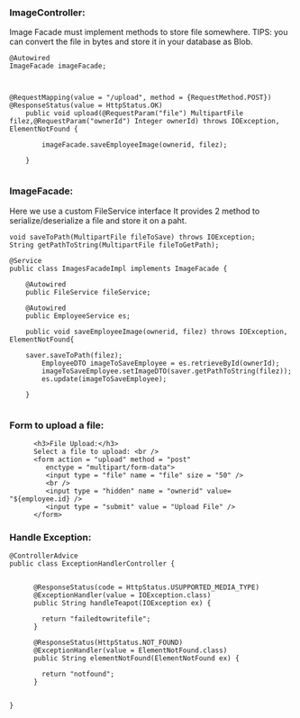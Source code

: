 ###  ImageController:

Image Facade must implement methods to store file somewhere. 
TIPS: you can convert the file in bytes and store it in your database as Blob.

```
@Autowired
ImageFacade imageFacade;



@RequestMapping(value = "/upload", method = {RequestMethod.POST})
@ResponseStatus(value = HttpStatus.OK)
	public void upload(@RequestParam("file") MultipartFile filez,@RequestParam("ownerId") Integer ownerId) throws IOException, ElementNotFound {

		imageFacade.saveEmployeeImage(ownerid, filez);
    
	}
	

```

###  ImageFacade:

Here we use a custom FileService interface It provides 2 method to serialize/deserialize a file and store it on a paht.

```
void saveToPath(MultipartFile fileToSave) throws IOException;
String getPathToString(MultipartFile fileToGetPath);
```

```
@Service
public class ImagesFacadeImpl implements ImageFacade {
	
	@Autowired
	public FileService fileService;     
	
	@Autowired
	public EmployeeService es;
	
	public void saveEmployeeImage(ownerid, filez) throws IOException, ElementNotFound{

    saver.saveToPath(filez);	
		EmployeeDTO imageToSaveEmployee = es.retrieveById(ownerId);
		imageToSaveEmployee.setImageDTO(saver.getPathToString(filez));
		es.update(imageToSaveEmployee);				    
    
	}
		

```

###  Form to upload a file:

```
      <h3>File Upload:</h3>
      Select a file to upload: <br />
      <form action = "upload" method = "post"
         enctype = "multipart/form-data">
         <input type = "file" name = "file" size = "50" />
         <br />
         <input type = "hidden" name = "ownerid" value= "${employee.id} />
         <input type = "submit" value = "Upload File" />
      </form>

```

###  Handle Exception:

```
@ControllerAdvice
public class ExceptionHandlerController {

	  
	  @ResponseStatus(code = HttpStatus.USUPPORTED_MEDIA_TYPE)
	  @ExceptionHandler(value = IOException.class)
	  public String handleTeapot(IOException ex) {
	    
	    return "failedtowritefile";
	  }
	  
	  @ResponseStatus(HttpStatus.NOT_FOUND)
	  @ExceptionHandler(value = ElementNotFound.class)
	  public String elementNotFound(ElementNotFound ex) {
	    
	    return "notfound";
	  }


}

```


